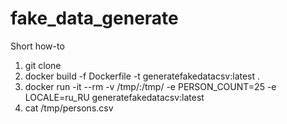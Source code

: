 # fake_data_generate
Short how-to

1. git clone
2. docker build -f Dockerfile -t generatefakedatacsv:latest .
3. docker run -it --rm -v /tmp/:/tmp/ -e PERSON_COUNT=25 -e LOCALE=ru_RU generatefakedatacsv:latest
4. cat /tmp/persons.csv